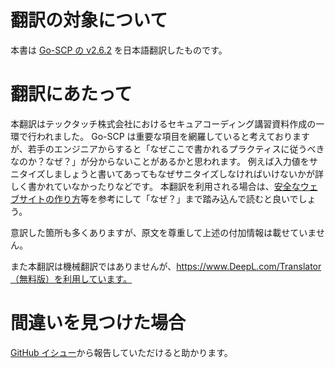 # 翻訳の対象について

本書は [Go-SCP の v2.6.2][1] を日本語翻訳したものです。

# 翻訳にあたって

本翻訳はテックタッチ株式会社におけるセキュアコーディング講習資料作成の一環で行われました。
Go-SCP は重要な項目を網羅していると考えておりますが、若手のエンジニアからすると「なぜここで書かれるプラクティスに従うべきなのか？なぜ？」が分からないことがあるかと思われます。
例えば入力値をサニタイズしましょうと書いてあってもなぜサニタイズしなければいけないかが詳しく書かれていなかったりなどです。
本翻訳を利用される場合は、[安全なウェブサイトの作り方][3]等を参考にして「なぜ？」まで踏み込んで読むと良いでしょう。

意訳した箇所も多くありますが、原文を尊重して上述の付加情報は載せていません。

また本翻訳は機械翻訳ではありませんが、https://www.DeepL.com/Translator（無料版）を利用しています。

# 間違いを見つけた場合

[GitHub イシュー][4]から報告していただけると助かります。

[1]: https://github.com/OWASP/Go-SCP/
[2]: https://techtouch.jp/
[3]: https://www.ipa.go.jp/security/vuln/websecurity.html
[4]: https://github.com/techtouch-inc/Go-SCP-jaJP/issues